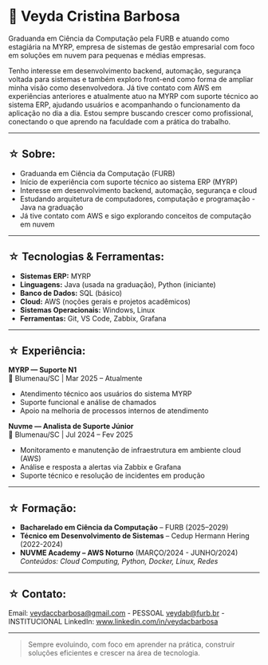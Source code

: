 # 🌙 Veyda Cristina Barbosa 

Graduanda em Ciência da Computação pela FURB e atuando como estagiária na MYRP, empresa de sistemas de gestão empresarial com foco em soluções em nuvem para pequenas e médias empresas.

Tenho interesse em desenvolvimento backend, automação, segurança voltada para sistemas e também exploro front-end como forma de ampliar minha visão como desenvolvedora. Já tive contato com AWS em experiências anteriores e atualmente atuo na MYRP com suporte técnico ao sistema ERP, ajudando usuários e acompanhando o funcionamento da aplicação no dia a dia. Estou sempre buscando crescer como profissional, conectando o que aprendo na faculdade com a prática do trabalho.

---

## ☆ Sobre:

-  Graduanda em Ciência da Computação (FURB)  
-  Início de experiência com suporte técnico ao sistema ERP (MYRP)  
-  Interesse em desenvolvimento backend, automação, segurança e cloud  
-  Estudando arquitetura de computadores, computação e programação - Java na graduação
-  Já tive contato com AWS e sigo explorando conceitos de computação em nuvem 

---

## ☆ Tecnologias & Ferramentas:

- **Sistemas ERP:** MYRP  
- **Linguagens:** Java (usada na graduação), Python (iniciante)  
- **Banco de Dados:** SQL (básico)  
- **Cloud:** AWS (noções gerais e projetos acadêmicos)  
- **Sistemas Operacionais:** Windows, Linux  
- **Ferramentas:** Git, VS Code, Zabbix, Grafana

---

## ☆ Experiência:

**MYRP — Suporte N1**  
📍 Blumenau/SC |  Mar 2025 – Atualmente  
- Atendimento técnico aos usuários do sistema MYRP  
- Suporte funcional e análise de chamados  
- Apoio na melhoria de processos internos de atendimento  

**Nuvme — Analista de Suporte Júnior**  
📍 Blumenau/SC |  Jul 2024 – Fev 2025  
- Monitoramento e manutenção de infraestrutura em ambiente cloud (AWS)  
- Análise e resposta a alertas via Zabbix e Grafana
- Suporte técnico e resolução de incidentes em produção

---

## ☆ Formação:

- **Bacharelado em Ciência da Computação** – FURB (2025–2029)
- **Técnico em Desenvolvimento de Sistemas** – Cedup Hermann Hering (2022-2024)
- **NUVME Academy – AWS Noturno** (MARÇO/2024 - JUNHO/2024)  
  *Conteúdos: Cloud Computing, Python, Docker, Linux, Redes*

---

## ☆ Contato:

Email:
veydaccbarbosa@gmail.com - PESSOAL
veydab@furb.br - INSTITUCIONAL
LinkedIn: www.linkedin.com/in/veydacbarbosa

---

> Sempre evoluindo, com foco em aprender na prática, construir soluções eficientes e crescer na área de tecnologia.
